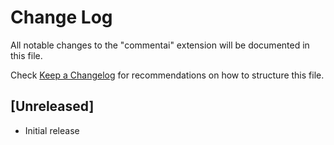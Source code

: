 # Change Log

All notable changes to the "commentai" extension will be documented in this file.

Check [Keep a Changelog](http://keepachangelog.com/) for recommendations on how to structure this file.

## [Unreleased]

- Initial release